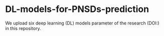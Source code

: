 # DL-models-for-PNSDs-prediction
We upload six deep learning (DL) models parameter of the research (DOI:) in this repository.
